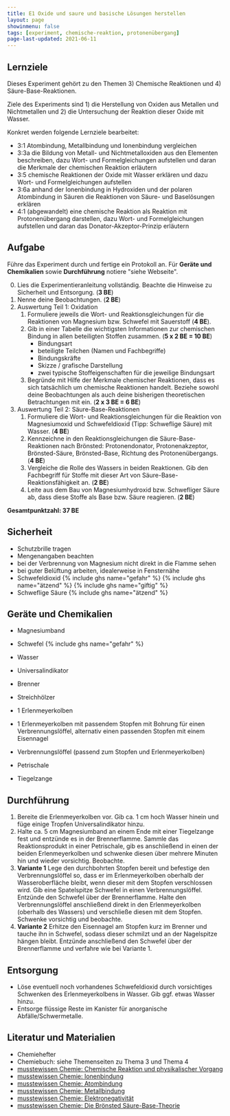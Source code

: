 ```yaml
---
title: E1 Oxide und saure und basische Lösungen herstellen
layout: page
showinmenu: false
tags: [experiment, chemische-reaktion, protonenübergang]
page-last-updated: 2021-06-11
---
```


## Lernziele

Dieses Experiment gehört zu den Themen 3) Chemische Reaktionen und 4) Säure-Base-Reaktionen.

Ziele des Experiments sind 1) die Herstellung von Oxiden aus Metallen und Nichtmetallen und 2) die Untersuchung der Reaktion dieser Oxide mit Wasser.

Konkret werden folgende Lernziele bearbeitet:
- 3:1 Atombindung, Metallbindung und Ionenbindung vergleichen
- 3:3a die Bildung von Metall- und Nichtmetalloxiden aus den Elementen beschreiben, dazu Wort- und Formelgleichungen aufstellen und daran die Merkmale der chemischen Reaktion erläutern
- 3:5 chemische Reaktionen der Oxide mit Wasser erklären und dazu Wort- und Formelgleichungen aufstellen
- 3:6a anhand der Ionenbindung in Hydroxiden und der polaren Atombindung in Säuren die Reaktionen von Säure- und Baselösungen erklären
- 4:1 (abgewandelt) eine chemische Reaktion als Reaktion mit Protonenübergang darstellen, dazu Wort- und Formelgleichungen aufstellen und daran das Donator-Akzeptor-Prinzip erläutern

## Aufgabe

Führe das Experiment durch und fertige ein Protokoll an. Für **Geräte und Chemikalien** sowie **Durchführung** notiere "siehe Webseite".

0. Lies die Experimentieranleitung vollständig. Beachte die Hinweise zu Sicherheit und Entsorgung. (**3 BE**)
1. Nenne deine Beobachtungen. (**2 BE**)
2. Auswertung Teil 1: Oxidation
	1. Formuliere jeweils die Wort- und Reaktionsgleichungen für die Reaktionen von Magnesium bzw. Schwefel mit Sauerstoff (**4 BE**).
	2. Gib in einer Tabelle die wichtigsten Informationen zur chemischen Bindung in allen beteiligten Stoffen zusammen. (**5 x 2 BE = 10 BE**)
		- Bindungsart
		- beteiligte Teilchen (Namen und Fachbegriffe)
		- Bindungskräfte
		- Skizze / grafische Darstellung
		- zwei typische Stoffeigenschaften für die jeweilige Bindungsart
	3. Begründe mit Hilfe der Merkmale chemischer Reaktionen, dass es sich tatsächlich um chemische Reaktionen handelt. Beziehe sowohl deine Beobachtungen als auch deine bisherigen theoretischen Betrachtungen mit ein. (**2 x 3 BE = 6 BE**)
3. Auswertung Teil 2: Säure-Base-Reaktionen
	1. Formuliere die Wort- und Reaktionsgleichungen für die Reaktion von Magnesiumoxid und Schwefeldioxid (Tipp: Schweflige Säure) mit Wasser. (**4 BE**)
	2. Kennzeichne in den Reaktionsgleichungen die Säure-Base-Reaktionen nach Brönsted: Protonendonator, Protonenakzeptor, Brönsted-Säure, Brönsted-Base, Richtung des Protonenübergangs. (**4 BE**)
	3. Vergleiche die Rolle des Wassers in beiden Reaktionen. Gib den Fachbegriff für Stoffe mit dieser Art von Säure-Base-Reaktionsfähigkeit an. (**2 BE**)
	4. Leite aus dem Bau von Magnesiumhydroxid bzw. Schwefliger Säure ab, dass diese Stoffe als Base bzw. Säure reagieren. (**2 BE**)
	
**Gesamtpunktzahl: 37 BE**

## Sicherheit

- Schutzbrille tragen
- Mengenangaben beachten
- bei der Verbrennung von Magnesium nicht direkt in die Flamme sehen
- bei guter Belüftung arbeiten, idealerweise in Fensternähe
- Schwefeldioxid {% include ghs name="gefahr" %} {% include ghs name="ätzend" %} {% include ghs name="giftig" %}
- Schweflige Säure {% include ghs name="ätzend" %}

## Geräte und Chemikalien

- Magnesiumband
- Schwefel {% include ghs name="gefahr" %}
- Wasser
- Universalindikator

- Brenner
- Streichhölzer
- 1 Erlenmeyerkolben
- 1 Erlenmeyerkolben mit passendem Stopfen mit Bohrung für einen Verbrennungslöffel, alternativ einen passenden Stopfen mit einem Eisennagel
- Verbrennungslöffel (passend zum Stopfen und Erlenmeyerkolben)
- Petrischale
- Tiegelzange


## Durchführung

1. Bereite die Erlenmeyerkolben vor. Gib ca. 1 cm hoch Wasser hinein und füge einige Tropfen Universalindikator hinzu.
2. Halte ca. 5 cm Magnesiumband an einem Ende mit einer Tiegelzange fest und entzünde es in der Brennerflamme. Sammle das Reaktionsprodukt in einer Petrischale, gib es anschließend in einen der beiden Erlenmeyerkolben und schwenke diesen über mehrere Minuten hin und wieder vorsichtig. Beobachte.
3. **Variante 1** Lege den durchbohrten Stopfen bereit und befestige den Verbrennungslöffel so, dass er im Erlenmeyerkolben oberhalb der Wasseroberfläche bleibt, wenn dieser mit dem Stopfen verschlossen wird. Gib eine Spatelspitze Schwefel in einen Verbrennungslöffel. Entzünde den Schwefel über der Brennerflamme. Halte den Verbrennungslöffel anschließend direkt in den Erlenmeyerkolben (oberhalb des Wassers) und verschließe diesen mit dem Stopfen. Schwenke vorsichtig und beobachte.
4. **Variante 2** Erhitze den Eisennagel am Stopfen kurz im Brenner und tauche ihn in Schwefel, sodass dieser schmilzt und an der Nagelspitze hängen bleibt. Entzünde anschließend den Schwefel über der Brennerflamme und verfahre wie bei Variante 1.

## Entsorgung

- Löse eventuell noch vorhandenes Schwefeldioxid durch vorsichtiges Schwenken des Erlenmeyerkolbens in Wasser. Gib ggf. etwas Wasser hinzu.
- Entsorge flüssige Reste im Kanister für anorganische Abfälle/Schwermetalle.

## Literatur und Materialien

- Chemiehefter
- Chemiebuch: siehe Themenseiten zu Thema 3 und Thema 4
- [musstewissen Chemie: Chemische Reaktion und physikalischer Vorgang](https://www.youtube.com/watch?v=iExhWsDXg9o)
- [musstewissen Chemie: Ionenbindung](https://www.youtube.com/watch?v=n6Dr3qY7c6M)
- [musstewissen Chemie: Atombindung](https://www.youtube.com/watch?v=PsR-HRiGAzA)
- [musstewissen Chemie: Metallbindung](https://www.youtube.com/watch?v=0bvldHVL_TU)
- [musstewissen Chemie: Elektronegativität](https://www.youtube.com/watch?v=DxE1xEc44iU)
- [musstewissen Chemie: Die Brönsted Säure-Base-Theorie](https://www.youtube.com/watch?v=x93KKVDahKY)






